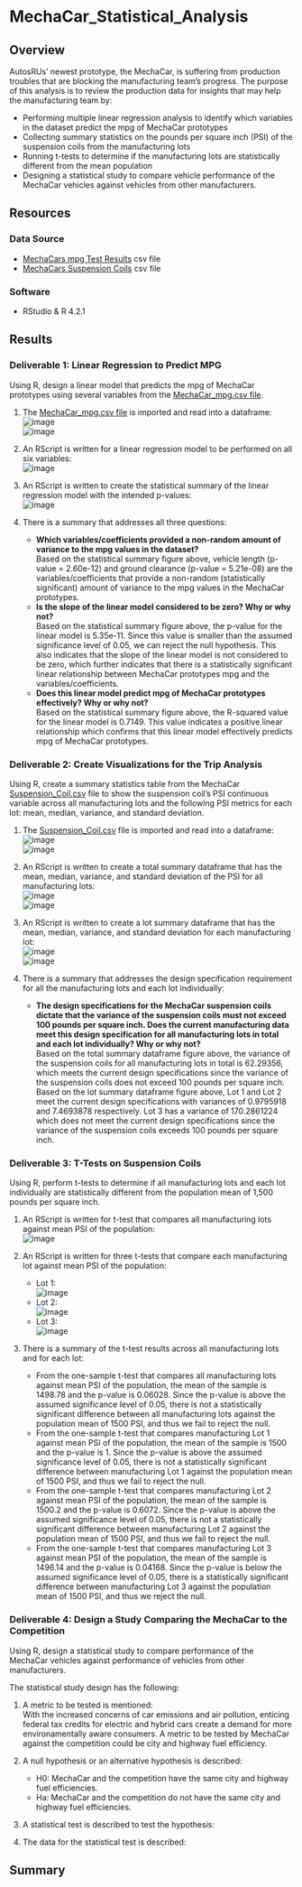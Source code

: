 # MechaCar_Statistical_Analysis

## Overview 
AutosRUs’ newest prototype, the MechaCar, is suffering from production troubles that are blocking the manufacturing team’s progress. The purpose of this analysis is to review the production data for insights that may help the manufacturing team by:
- Performing multiple linear regression analysis to identify which variables in the dataset predict the mpg of MechaCar prototypes
- Collecting summary statistics on the pounds per square inch (PSI) of the suspension coils from the manufacturing lots
- Running t-tests to determine if the manufacturing lots are statistically different from the mean population
- Designing a statistical study to compare vehicle performance of the MechaCar vehicles against vehicles from other manufacturers. 

## Resources
### Data Source 
- [MechaCars mpg Test Results](https://github.com/lkachury/MechaCar_Statistical_Analysis/blob/main/MechaCar_mpg.csv) csv file
- [MechaCars Suspension Coils](https://github.com/lkachury/MechaCar_Statistical_Analysis/blob/main/Suspension_Coil.csv) csv file

### Software
- RStudio & R 4.2.1  


## Results
### Deliverable 1: Linear Regression to Predict MPG
Using R, design a linear model that predicts the mpg of MechaCar prototypes using several variables from the [MechaCar_mpg.csv file](https://github.com/lkachury/MechaCar_Statistical_Analysis/blob/main/MechaCar_mpg.csv). 

1. The [MechaCar_mpg.csv file](https://github.com/lkachury/MechaCar_Statistical_Analysis/blob/main/MechaCar_mpg.csv) is imported and read into a dataframe:
<br /> ![image](https://user-images.githubusercontent.com/108038989/195750388-3e71244c-8710-480e-9878-42bcf695bfe1.png)
<br /> ![image](https://user-images.githubusercontent.com/108038989/195750731-5d504082-ed80-4db4-99c9-be01caff682f.png)

2. An RScript is written for a linear regression model to be performed on all six variables:
<br /> ![image](https://user-images.githubusercontent.com/108038989/195750818-e4e2b1a8-fbb0-4fa4-b598-e69cba8cc33a.png)

3. An RScript is written to create the statistical summary of the linear regression model with the intended p-values:
<br /> ![image](https://user-images.githubusercontent.com/108038989/195750961-559dcfb0-999d-42d2-95b3-2dcae50536a9.png)

4. There is a summary that addresses all three questions:
    - **Which variables/coefficients provided a non-random amount of variance to the mpg values in the dataset?** <br /> Based on the statistical summary figure above, vehicle length (p-value = 2.60e-12) and ground clearance (p-value = 5.21e-08) are the variables/coefficients that provide a non-random (statistically significant) amount of variance to the mpg values in the MechaCar prototypes. 
    - **Is the slope of the linear model considered to be zero? Why or why not?** <br /> Based on the statistical summary figure above, the p-value for the linear model is 5.35e-11. Since this value is smaller than the assumed significance level of 0.05, we can reject the null hypothesis. This also indicates that the slope of the linear model is not considered to be zero, which further indicates that there is a statistically significant linear relationship between MechaCar prototypes mpg and the variables/coefficients.
    - **Does this linear model predict mpg of MechaCar prototypes effectively? Why or why not?** <br /> Based on the statistical summary figure above, the R-squared value for the linear model is 0.7149. This value indicates a positive linear relationship which confirms that this linear model effectively predicts mpg of MechaCar prototypes.

### Deliverable 2: Create Visualizations for the Trip Analysis
Using R, create a summary statistics table from the MechaCar [Suspension_Coil.csv](https://github.com/lkachury/MechaCar_Statistical_Analysis/blob/main/Suspension_Coil.csv) file to show the suspension coil’s PSI continuous variable across all manufacturing lots and the following PSI metrics for each lot: mean, median, variance, and standard deviation.

1. The [Suspension_Coil.csv](https://github.com/lkachury/MechaCar_Statistical_Analysis/blob/main/Suspension_Coil.csv) file is imported and read into a dataframe:
<br /> ![image](https://user-images.githubusercontent.com/108038989/195762210-c2757a8f-2a66-447a-9e80-3e556544d46e.png)
<br /> ![image](https://user-images.githubusercontent.com/108038989/195762274-8719d55c-489b-473b-bc9d-9cdccefe05a7.png)

2. An RScript is written to create a total summary dataframe that has the mean, median, variance, and standard deviation of the PSI for all manufacturing lots:
<br /> ![image](https://user-images.githubusercontent.com/108038989/195762356-7e7e47d8-81b3-4a64-bbe7-0249636d9dae.png)
<br /> ![image](https://user-images.githubusercontent.com/108038989/195762520-d205a3a7-909b-47ff-b3c4-f25069f429e0.png)

3. An RScript is written to create a lot summary dataframe that has the mean, median, variance, and standard deviation for each manufacturing lot:
<br /> ![image](https://user-images.githubusercontent.com/108038989/195762408-78fc14f2-f35b-410b-9025-60611513752b.png)
<br /> ![image](https://user-images.githubusercontent.com/108038989/195762570-716b4f5c-8303-498a-9ef2-b45249c6ce76.png)

4. There is a summary that addresses the design specification requirement for all the manufacturing lots and each lot individually:
    - **The design specifications for the MechaCar suspension coils dictate that the variance of the suspension coils must not exceed 100 pounds per square inch. Does the current manufacturing data meet this design specification for all manufacturing lots in total and each lot individually? Why or why not?** <br /> Based on the total summary dataframe figure above, the variance of the suspension coils for all manufacturing lots in total is 62.29356, which meets the current design specifications since the variance of the suspension coils does not exceed 100 pounds per square inch. Based on the lot summary dataframe figure above, Lot 1 and Lot 2 meet the current design specifications with variances of 0.9795918 and 7.4693878 respectively. Lot 3 has a variance of 170.2861224 which does not meet the current design specifications since the variance of the suspension coils exceeds 100 pounds per square inch.

### Deliverable 3: T-Tests on Suspension Coils
Using R, perform t-tests to determine if all manufacturing lots and each lot individually are statistically different from the population mean of 1,500 pounds per square inch.

1. An RScript is written for t-test that compares all manufacturing lots against mean PSI of the population:
<br /> ![image](https://user-images.githubusercontent.com/108038989/195765307-2a1e0e04-0b74-4eb6-a4da-83406e1feaf1.png)

2. An RScript is written for three t-tests that compare each manufacturing lot against mean PSI of the population:
    - Lot 1: <br /> ![image](https://user-images.githubusercontent.com/108038989/195765383-e180ee94-3111-4082-a502-9f004bba83cf.png)
    - Lot 2: <br /> ![image](https://user-images.githubusercontent.com/108038989/195765459-3bc17f40-d955-4742-853b-5000eac9de3b.png)
    - Lot 3: <br /> ![image](https://user-images.githubusercontent.com/108038989/195765498-f263627c-3aac-4013-a831-17c99ea73964.png)

3. There is a summary of the t-test results across all manufacturing lots and for each lot:
    - From the one-sample t-test that compares all manufacturing lots against mean PSI of the population, the mean of the sample is 1498.78 and the p-value is 0.06028. Since the p-value is above the assumed significance level of 0.05, there is not a statistically significant difference between all manufacturing lots against the population mean of 1500 PSI, and thus we fail to reject the null. 
    - From the one-sample t-test that compares manufacturing Lot 1 against mean PSI of the population, the mean of the sample is 1500 and the p-value is 1. Since the p-value is above the assumed significance level of 0.05, there is not a statistically significant difference between manufacturing Lot 1 against the population mean of 1500 PSI, and thus we fail to reject the null.
    - From the one-sample t-test that compares manufacturing Lot 2 against mean PSI of the population, the mean of the sample is 1500.2 and the p-value is 0.6072. Since the p-value is above the assumed significance level of 0.05, there is not a statistically significant difference between manufacturing Lot 2 against the population mean of 1500 PSI, and thus we fail to reject the null.
    - From the one-sample t-test that compares manufacturing Lot 3 against mean PSI of the population, the mean of the sample is 1496.14 and the p-value is 0.04168. Since the p-value is below the assumed significance level of 0.05, there is a statistically significant difference between manufacturing Lot 3 against the population mean of 1500 PSI, and thus we reject the null.

### Deliverable 4: Design a Study Comparing the MechaCar to the Competition
Using R, design a statistical study to compare performance of the MechaCar vehicles against performance of vehicles from other manufacturers.

The statistical study design has the following:
1. A metric to be tested is mentioned: <br /> With the increased concerns of car emissions and air pollution, enticing federal tax credits for electric and hybrid cars create a demand for more environamentally aware consumers. A metric to be tested by MechaCar against the competition could be city and highway fuel efficiency.

2. A null hypothesis or an alternative hypothesis is described: 
    - H0: MechaCar and the competition have the same city and highway fuel efficiencies. 
    - Ha: MechaCar and the competition do not have the same city and highway fuel efficiencies.

3. A statistical test is described to test the hypothesis: <br /> 

4. The data for the statistical test is described: 

## Summary 
